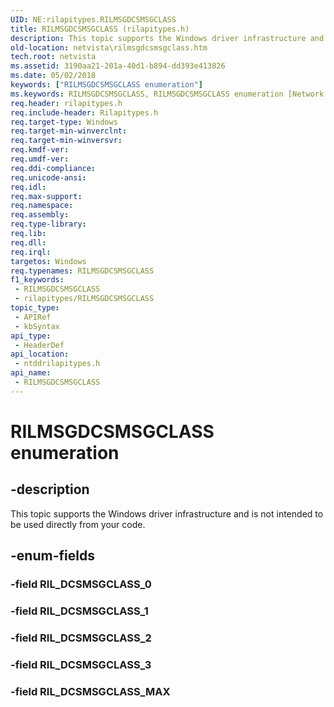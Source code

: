 ```yaml
---
UID: NE:rilapitypes.RILMSGDCSMSGCLASS
title: RILMSGDCSMSGCLASS (rilapitypes.h)
description: This topic supports the Windows driver infrastructure and is not intended to be used directly from your code.
old-location: netvista\rilmsgdcsmsgclass.htm
tech.root: netvista
ms.assetid: 3190aa21-201a-40d1-b894-dd393e413826
ms.date: 05/02/2018
keywords: ["RILMSGDCSMSGCLASS enumeration"]
ms.keywords: RILMSGDCSMSGCLASS, RILMSGDCSMSGCLASS enumeration [Network Drivers Starting with Windows Vista], RIL_DCSMSGCLASS_1, RIL_DCSMSGCLASS_2, RIL_DCSMSGCLASS_3, RIL_DCSMSGCLASS_MAX, netvista.rilmsgdcsmsgclass, ntddrilapitypes/RILMSGDCSMSGCLASS, ntddrilapitypes/RIL_DCSMSGCLASS_1, ntddrilapitypes/RIL_DCSMSGCLASS_2, ntddrilapitypes/RIL_DCSMSGCLASS_3, ntddrilapitypes/RIL_DCSMSGCLASS_MAX
req.header: rilapitypes.h
req.include-header: Rilapitypes.h
req.target-type: Windows
req.target-min-winverclnt: 
req.target-min-winversvr: 
req.kmdf-ver: 
req.umdf-ver: 
req.ddi-compliance: 
req.unicode-ansi: 
req.idl: 
req.max-support: 
req.namespace: 
req.assembly: 
req.type-library: 
req.lib: 
req.dll: 
req.irql: 
targetos: Windows
req.typenames: RILMSGDCSMSGCLASS
f1_keywords:
 - RILMSGDCSMSGCLASS
 - rilapitypes/RILMSGDCSMSGCLASS
topic_type:
 - APIRef
 - kbSyntax
api_type:
 - HeaderDef
api_location:
 - ntddrilapitypes.h
api_name:
 - RILMSGDCSMSGCLASS
---
```


# RILMSGDCSMSGCLASS enumeration


## -description

This topic supports the Windows driver infrastructure and is not intended to be used directly from your code.

## -enum-fields

### -field RIL_DCSMSGCLASS_0

### -field RIL_DCSMSGCLASS_1

### -field RIL_DCSMSGCLASS_2

### -field RIL_DCSMSGCLASS_3

### -field RIL_DCSMSGCLASS_MAX

